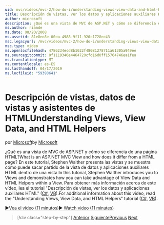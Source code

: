 ```yaml
---
uid: mvc/videos/mvc-2/how-do-i/understanding-views-view-data-and-html-helpers
title: Descripción de vistas, ver los datos y aplicaciones auxiliares HTML | Microsoft Docs
author: microsoft
description: ¿Qué es una vista de MVC de ASP.NET y cómo se diferencia de una página HTML? En este tutorial, Stephen Walther presenta las vistas y demuestra cómo puede t...
ms.author: riande
ms.date: 08/20/2008
ms.assetid: 81e8ee8e-00ea-4988-9f11-920c1728ee43
msc.legacyurl: /mvc/videos/mvc-2/how-do-i/understanding-views-view-data-and-html-helpers
msc.type: video
ms.openlocfilehash: 4786234ecd8b1022f48081278711a61305a949ee
ms.sourcegitcommit: 0f1119340e4464720cfd16d0ff15764746ea1fea
ms.translationtype: MT
ms.contentlocale: es-ES
ms.lasthandoff: 04/17/2019
ms.locfileid: "59390641"
---
```

# <a name="understanding-views-view-data-and-html-helpers"></a><span data-ttu-id="9449a-104">Descripción de vistas, datos de vistas y asistentes de HTML</span><span class="sxs-lookup"><span data-stu-id="9449a-104">Understanding Views, View Data, and HTML Helpers</span></span>

<span data-ttu-id="9449a-105">por [Microsoft](https://github.com/microsoft)</span><span class="sxs-lookup"><span data-stu-id="9449a-105">by [Microsoft](https://github.com/microsoft)</span></span>

<span data-ttu-id="9449a-106">¿Qué es una vista de MVC de ASP.NET y cómo se diferencia de una página HTML?</span><span class="sxs-lookup"><span data-stu-id="9449a-106">What is an ASP.NET MVC View and how does it differ from a HTML page?</span></span> <span data-ttu-id="9449a-107">En este tutorial, Stephen Walther presenta las vistas y se muestra cómo puede sacar partido de la vista de datos y aplicaciones auxiliares HTML dentro de una vista.</span><span class="sxs-lookup"><span data-stu-id="9449a-107">In this tutorial, Stephen Walther introduces you to Views and demonstrates how you can take advantage of View Data and HTML Helpers within a View.</span></span> <span data-ttu-id="9449a-108">Para obtener más información acerca de este vídeo, lea el tutorial "Descripción de vistas, ver los datos y aplicaciones auxiliares HTML" ([C#](../../../overview/older-versions-1/views/asp-net-mvc-views-overview-cs.md), [VB](../../../overview/older-versions-1/views/asp-net-mvc-views-overview-vb.md)).</span><span class="sxs-lookup"><span data-stu-id="9449a-108">For additional information about this video, read the "Understanding Views, View Data, and HTML Helpers" tutorial ([C#](../../../overview/older-versions-1/views/asp-net-mvc-views-overview-cs.md), [VB](../../../overview/older-versions-1/views/asp-net-mvc-views-overview-vb.md)).</span></span>

[<span data-ttu-id="9449a-109">&#9654;Vea el vídeo (11 minutos)</span><span class="sxs-lookup"><span data-stu-id="9449a-109">&#9654; Watch video (11 minutes)</span></span>](https://channel9.msdn.com/Blogs/ASP-NET-Site-Videos/understanding-views-view-data-and-html-helpers)

> [!div class="step-by-step"]
> <span data-ttu-id="9449a-110">[Anterior](understanding-controllers-controller-actions-and-action-results.md)
> [Siguiente](an-introduction-to-url-routing.md)</span><span class="sxs-lookup"><span data-stu-id="9449a-110">[Previous](understanding-controllers-controller-actions-and-action-results.md)
[Next](an-introduction-to-url-routing.md)</span></span>
